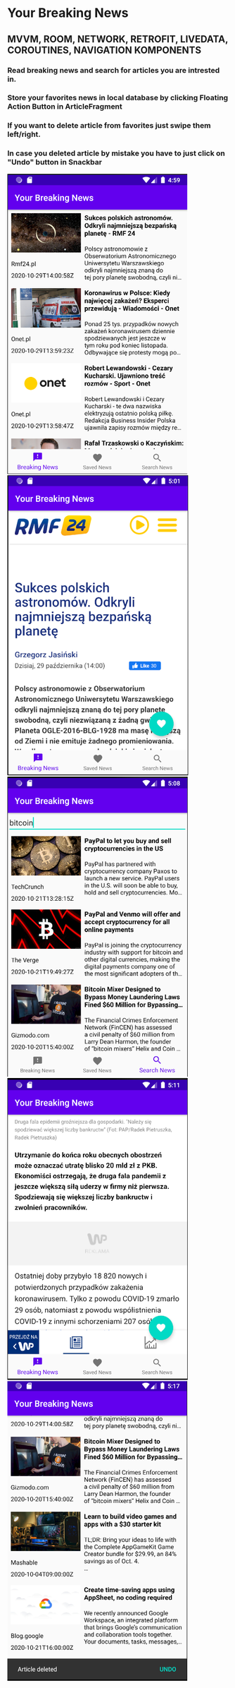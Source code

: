 # Your Breaking News

## MVVM, ROOM, NETWORK, RETROFIT, LIVEDATA, COROUTINES, NAVIGATION KOMPONENTS

### Read breaking news and search for articles you are intrested in.
### Store your favorites news in local database by clicking Floating Action Button in ArticleFragment
### If you want to delete article from favorites just swipe them left/right.
### In case you deleted article by mistake you have to just click on "Undo" button in Snackbar

![](images/YBNPreview1.png)
![](images/YBNPreview2.png)
![](images/YBNPreview3.png)
![](images/YBNPreview4.png)
![](images/YBNPreview5.png)
